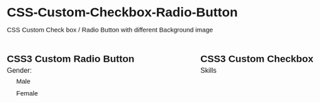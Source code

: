 CSS-Custom-Checkbox-Radio-Button
================================

CSS Custom Check box / Radio Button with different Background image

<style>
/* CSS3- custom check box / Radio Button */
body{ font-family:Arial, Helvetica, sans-serif; font-size:15px; margin:30px;}
*{margin:0; padding:0;}

#wrapper{width:900px; margin:0 auto;}
.radioButton{float:left; width:50%;}
.checkbox{float:left; width:50%;}
.custom_ui span{ font-size:16px; margin:5px 0px 2px; float:left; width:100%;}

/*****Commoon css for checkbox/radio button******/
.custom_ui p{position:relative; margin: 6px 0px; width:100%; float:left; font-weight:bold;}
.custom_ui p > input{height: 16px;width: 16px;float:left;position: absolute;left: 0;opacity: 0;}
.custom_ui p > label{line-height: 16px;color: #fff;padding: 0 0 0 22px; font-weight:normal;	}

/*****Checkbox background-image css******/
.custom_ui p:not(#x) > input[type="checkbox"] + label{	background:url(images/checkbox.png) no-repeat;	height: 16px; color:#121212}
.custom_ui p:not(#foo) > input[type=checkbox]:checked + label{ background:url(images/checkbox_checked.png) no-repeat;; }
.checkbox label{padding-left:25px;}

/*****Radio button background-image css******/
.custom_ui p:not(#x) > input[type="radio"] + label{background:url(images/radio_uncheck.png) no-repeat;	height: 16px; color:#121212}
.custom_ui p:not(#x) > input[type=radio]:checked + label{background:url(images/radio_checked.png) no-repeat;}

</style>


<!---------Radio Button-------->
<div id="wrapper" class="custom_ui">
<div class="radioButton">
<h2> CSS3 Custom Radio Button</h2>
			<span>Gender:</span>
			<p><input type="radio"  id="male" name="gender" /> <label for="male">Male</label></p>
			<p><input type="radio"  id="female" name="gender" /> <label for="female">Female</label></p>
</div>

<!---------Checkbox-------->	

<div class="checkbox">
<h2> CSS3 Custom Checkbox</h2>	
			<span>Skills</span>
			
			<p><input type="checkbox"  id="HTML5"/> <label for="HTML5">HTML5</label></p>
			<p><input type="checkbox"  id="CSS3" /> <label for="CSS3">CSS3</label></p>
			<p><input type="checkbox"  id="Jquery"/> <label for="Jquery">Jquery</label></p>
			<p><input type="checkbox" id="AngularJS" /> <label for="AngularJS">Angular JS</label></p>
			</div>
	</div>
	
	
	
